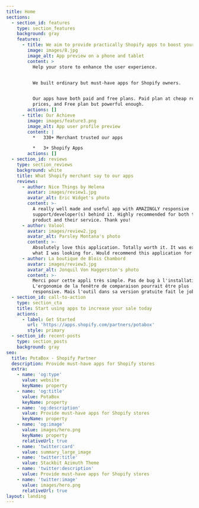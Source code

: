 ```yaml
---
title: Home
sections:
  - section_id: features
    type: section_features
    background: gray
    features:
      - title: We aim to provide practically Shopify apps to boost your sale
        image: images/8.jpg
        image_alt: App preview on a phone and tablet
        content: >
          Help your store to enhance the user experience.


          We built ordinary but must-have apps for Shopify owners.


          Our apps have both paid and free plans. Paid plan at cheap recurring
          prices, and Free plan but powerful enough.
        actions: []
      - title: Our Achieve
        image: images/feature3.png
        image_alt: App user profile preview
        content: |
          *   330+ Merchant trusted our apps

          *   3+ Shopify Apps
        actions: []
  - section_id: reviews
    type: section_reviews
    background: white
    title: What Shopify merchant say to our apps
    reviews:
      - author: Nice Things by Helena
        avatar: images/review1.jpg
        avatar_alt: Eric Widget's photo
        content: >-
          A really well made and useful app with AMAZINGLY responsive
          support/developer(s) behind it. Highly recommended for both the
          product and their service. Thank you!
      - author: Valool
        avatar: images/review2.jpg
        avatar_alt: Parsley Montana's photo
        content: >-
          Absolutely love this application. Totally worth it. It was exactly
          what I was looking for. Would recommend this application for anyone.
      - author: La boutique de Blois Chambord
        avatar: images/review3.jpg
        avatar_alt: Jonquil Von Haggerston's photo
        content: >-
          Merci pour cette appli très simple. Pas de bug à l'installation.
          L'ergonomie de la fenêtre de comparaison pourrait être plus
          responsive. Mais l'outil dans sa version gratuite fait le job.
  - section_id: call-to-action
    type: section_cta
    title: Start using apps to increase your sale today
    actions:
      - label: Get Started
        url: 'https://apps.shopify.com/partners/potabox'
        style: primary
  - section_id: recent-posts
    type: section_posts
    background: gray
seo:
  title: PotaBox - Shopify Partner
  description: Provide must-have apps for Shopify stores
  extra:
    - name: 'og:type'
      value: website
      keyName: property
    - name: 'og:title'
      value: PotaBox
      keyName: property
    - name: 'og:description'
      value: Provide must-have apps for Shopify stores
      keyName: property
    - name: 'og:image'
      value: images/hero.png
      keyName: property
      relativeUrl: true
    - name: 'twitter:card'
      value: summary_large_image
    - name: 'twitter:title'
      value: Stackbit Azimuth Theme
    - name: 'twitter:description'
      value: Provide must-have apps for Shopify stores
    - name: 'twitter:image'
      value: images/hero.png
      relativeUrl: true
layout: landing
---
```

